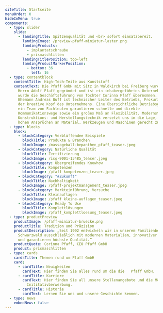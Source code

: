 ```yaml
---
siteTitle: Startseite
menuOrder: 0
hideInMenu: true
components:
  - type: slider
    slide:
      - landingTitle: Spitzenqualität und <br> sofort einsatzbereit.
        landingImage: /preview-pfaff-miniatur-laster.png
        landingProducts:
          - implantatschraube
          - prismaschlitten
        landingTitlePosition: top-left
        landingProductMarkerPosition:
          - bottom: 36
            left: 16
  - type: contentblock
    contentTitle: High-Tech-Teile aus Kunststoff
    contentText: Die Pfaff GmbH mit Sitz in Waldkirch bei Freiburg wurde 1992 von
      Herrn Adolf Pfaff gegründet und ist ein inhabergeführtes Unternehmen. 2018
      wurde die Geschäftsführung von Tochter Corinna Pfaff übernommen. Ihr
      Ehemann Andreas Buff ist technischer Leiter des Betriebs, Prokurist und
      der kreative Kopf des Unternehmens. Eine übersichtliche Betriebsgröße und
      ein Team von Fachleuten garantieren schnelle und direkte
      Kommunikationswege sowie ein großes Maß an Flexibilität. Modernste
      Konstruktions- und Herstellungstechnik versetzt uns in die Lage, besonders
      hohen Ansprüchen an Material, Werkzeugen und Maschinen gerecht zu werden.
  - type: blocks
    block:
      - blockCategory: Verblüffendee Beispiele
        blockTitle: Produkte & Branchen
        blockImage: /massageball-bepanthen_pfaff_teaser.jpeg
      - blockCategory: Natürliche Qualität
        blockTitle: Zertifizierung
        blockImage: /iso-9001-13485_teaser.jpeg
      - blockCategory: Übergreifendes Knowhow
        blockTitle: Kompetenzen
        blockImage: /pfaff-kompetenzen_teaser.jpeg
      - blockCategory: "#Zukunft"
        blockTitle: Nachhaltigkeit
        blockImage: /pfaff-projektmanagement_teaser.jpeg
      - blockCategory: Markteinführung, Versuche
        blockTitle: Kleinauflagen
        blockImage: /pfaff_kleine-auflagen_teaser.jpeg
      - blockCategory: Ready To Use
        blockTitle: Komplettlösungen
        blockImage: /pfaff_komplettloesung_teaser.jpeg
  - type: productPreview
    productImage: /pfaff-miniatur-bruecke.png
    productTitle: Tradition und Präzision
    productDescription: „Seit 1992 entwickeln wir in unserem Familienbetrieb im
      Schwarzwald ausschließlich mit modernen Materialien, innovativer Technik
      und garantieren höchste Qualität.“
    productQuote: Corinna Pfaff, CEO Pfaff GmbH
    product: prismaschlitten
  - type: cards
    cardsTitle: Themen rund um Pfaff GmbH
    card:
      - cardTitle: Neuigkeiten
        cardText: Hier finden Sie alles rund um die die   Pfaff GmbH.
      - cardTitle: Karriere
        cardText: Hier finden Sie all unsere Stellenangebote und die Möglichkeit der
          Inititativberwerbung.
      - cardTitle: Historie
        cardText: Lernen Sie uns und unsere Geschichte kennen.
  - type: news
    embedNews: false
---
```

